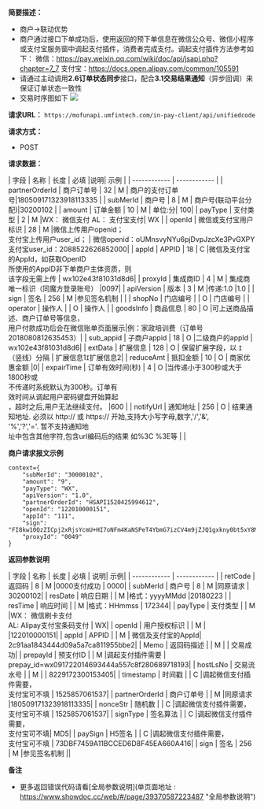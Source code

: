 **简要描述：** 
- 商户->联动优势
- 商户通过接口下单成功后，使用返回的预下单信息在微信公众号、微信小程序或支付宝服务窗中调起支付插件，消费者完成支付。调起支付插件方法参考如下：
微信：https://pay.weixin.qq.com/wiki/doc/api/jsapi.php?chapter=7_7
支付宝：https://docs.open.alipay.com/common/105591
- 请通过主动调用**2.6订单状态同步**接口，配合**3.1交易结果通知**（异步回调）来保证订单状态一致性
- 交易时序图如下
![](https://www.showdoc.cc/server/api/common/visitfile/sign/0167ee2c2179ebac08540e90ff213f4d?showdoc=.jpg)

**请求URL：** 
`https://mofunapi.umfintech.com/in-pay-client/api/unifiedcode`

  
**请求方式：**
- POST


**请求数据：** 

|	字段	|	名称	|	长度	|	必填	|说明|	示例	|
| ------------ | ------------ |
|	partnerOrderId	|	商户订单号	|	32	|	M	|	商户的支付订单号|180509171323918113335	|
|	subMerId	|	商户号	|	8	|	M	|	商户号(联动平台分配)|30200102	|
|	amount	|	订单金额	|	10	|	M	|	单位:分|	100|
|	payType	|	支付类型	|	2	|	M	|WX： 微信支付 AL： 支付宝支付|	WX	|
|	openId	|	微信或支付宝用户标识	|	28	|	M	|微信上传用户openid；</br>支付宝上传用户user_id；	|	微信openid：oUMnsvyNYu6pjDvpJzcXe3PvGXPY</br>支付宝user_id：2088522626852000|
|	appId	|	APPID	|	18	|	C	|微信及支付宝的AppId，如获取OpenID</br>所使用的AppID非下单商户主体资质，则</br>该字段无需上传	|	wx102e43f81031d8d6|
|	proxyId	|	集成商ID	|	4	|	M	|	集成商唯一标识（同魔方登录账号）	|0097|
|	apiVersion	|	版本	|	3	|	M	|传递:1.0	|1.0		|
|	sign	|	签名	|	256	|	M	|参见签名机制	|	|
|	shopNo	|	门店编号	|		|	O	|	门店编号	|
|	operator	|	操作人	|		|	O	|	操作人	|
|	goodsInfo	|	商品信息	|	80	|	O	|可上送商品描述、商户订单号等信息，</br>用户付款成功后会在微信账单页面展示|例：家政培训费（订单号2018080812635453）|
|	sub_appid	|	子商户appid	|	18	|	O	|二级商户的appId	|	wx102e43f81031d8d6|
|	extData	|	扩展信息	|	128	|	O	|	保留扩展字段，以 `I`（竖线）分隔	| 扩展信息1`I`扩展信息2|
|	reduceAmt	|	抵扣金额	|	10	|	O	|	商家优惠金额	|0|
|	expairTime	|	订单有效时间(秒)	|	4	|	O	|当传递小于300秒或大于1800秒或</br>不传递时系统默认为300秒。订单有</br>效时间从调起用户密码键盘开始算起</br>，超时之后,用户无法继续支付。	|600	|
|	notifyUrl	|	通知地址	|	256	|	O	|	结果通知地址. 必须以 http:// 或 https:// 开始,支持大小写字母,数字,'/','&',</br>'%','?','='. 暂不支持通知地</br>址中包含其他字符,包含url编码后的结果 如%3C %3E等	| |

		


 **商户请求报文示例**
``` 
context={
	"subMerId": "30000102",
	"amount": "9",
	"payType": "WX",
	"apiVersion": "1.0",
	"partnerOrderId": "HSAPI1520425994612",
	"openId": "122010000151",
	"appId": "111",
	"sign": "FI8kw10QzZICpj2xRjsYcmU+HI7oNFm4KaNSPeT4YbmG7izCV4m9jZJQ1gxkny0bt5xY8MZXXtzFeRR5KEyzp2YFYMC0AFjvsd/5HGlE6JxrVKNg/LhIba7aR7WMrX4FtEcmBm4ILMosgVhf665KgGtdHBuCd5qRfAs217iPWd0=",
	"proxyId": "0049"
}
```
 **返回参数说明** 


|	字段	|	名称	|	长度	|	必填	|	说明|	示例|
| ------------ | ------------ |
|	retCode	|	返回码	|	8	|	M	|0000支付成功	|	0000|
|	subMerId	|	商户号	|	8	|	M	|同原请求	|	30200102|
|	resDate	|	响应日期	|		|	M	|格式：yyyyMMdd	|20180223	|
|	resTime	|	响应时间	|		|	M	|格式：HHmmss	|	172344|
|	payType	|	支付类型	|		|	M	|WX： 微信刷卡支付<br>AL: Alipay支付宝条码支付	|	WX|
|	openId	|	用户授权标识	|		|	M	|		|122010000151|
|	appId	|	APPID	|		|	M	|	微信及支付宝的AppId|	2c91aa1843444d09a5a7ca811955bbe2|
|	Memo	|	返回码描述	|		|	M	|	|	交易成功|
|	prepayId	|	预支付ID	|		|	M	|调起支付插件需要	|	prepay_id=wx091722014693444a557c8f280689718193|
|	hostLsNo	|	交易流水号	|		|	M	|	|	8229172300153405|
|	timestamp	|	时间戳	|		|	C	|调起微信支付插件需要，</br>支付宝可不填	|	1525857061537|
|	partnerOrderId	|	商户订单号	|		|	M	|同原请求	|180509171323918113335|
|	nonceStr	|	随机数	|		|	C	|调起微信支付插件需要，</br>支付宝可不填	|	1525857061537|
|	signType	|	签名算法	|		|	C	|调起微信支付插件需要，</br>支付宝可不填|		MD5|
|	paySign	|	H5签名	|		|	C	|调起微信支付插件需要，</br>支付宝可不填	|	73DBF7459A11BCCED6D8F45EA660A416|
|	sign	|	签名	|	256	|	M	|参见签名机制	||



 **备注** 


- 更多返回错误代码请看[全局参数说明](单页面地址 : https://www.showdoc.cc/web/#/page/39370587223487 "全局参数说明")